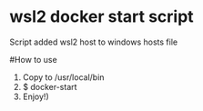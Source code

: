 # wsl2 docker start script
Script added wsl2 host to windows hosts file 

#How to use
1) Copy to /usr/local/bin
2) $ docker-start
3) Enjoy!)

